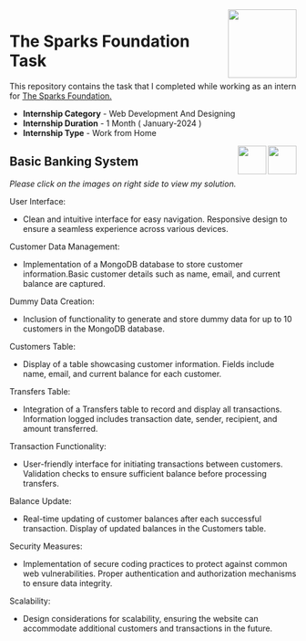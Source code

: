 <img align = right height = 120 width = 120 src = https://www.thesparksfoundationsingapore.org/images/logo_small.png>

#  The Sparks Foundation Task


This repository contains the task that I completed while working as an intern for [The Sparks Foundation.](https://www.thesparksfoundationsingapore.org/)
- **Internship Category** - Web Development And Designing
- **Internship Duration** - 1 Month ( January-2024 )
- **Internship Type** - Work from Home


[<img align = right height = 50 width = 50 src = https://cdn4.iconfinder.com/data/icons/social-media-and-logos-11/32/Logo_Youtube-512.png>](www.youtube.com)
[<img align = right height = 50 width = 50 src = https://cdn4.iconfinder.com/data/icons/project-management-4-2/65/161-512.png>](https://github.com/AnshKumar200/banking-system/blob/master/app.js)


## Basic Banking System
_Please click on the images on right side to view my solution._

User Interface:
-   Clean and intuitive interface for easy navigation. Responsive design to ensure a seamless experience across various devices.

Customer Data Management:
-   Implementation of a MongoDB database to store customer information.Basic customer details such as name, email, and current balance are captured.

Dummy Data Creation:
-   Inclusion of functionality to generate and store dummy data for up to 10 customers in the MongoDB database.

Customers Table:
-   Display of a table showcasing customer information.
    Fields include name, email, and current balance for each customer.

Transfers Table:
-   Integration of a Transfers table to record and display all transactions.
    Information logged includes transaction date, sender, recipient, and amount transferred.

Transaction Functionality:
-   User-friendly interface for initiating transactions between customers.
    Validation checks to ensure sufficient balance before processing transfers.

Balance Update:
-   Real-time updating of customer balances after each successful transaction.
    Display of updated balances in the Customers table.

Security Measures:
-   Implementation of secure coding practices to protect against common web vulnerabilities.
    Proper authentication and authorization mechanisms to ensure data integrity.

Scalability:
-   Design considerations for scalability, ensuring the website can accommodate additional customers and transactions in the future.
